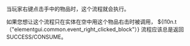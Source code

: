当玩家右键点击手中的物品时，这个流程就会执行。

如果您想让这个流程只在实体在空中用这个物品右击时被调用， ${l10n.t（"elementgui.common.event_right_clicked_block"）} 流程应该总是返回 SUCCESS/CONSUME。